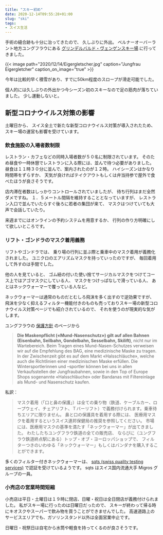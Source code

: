 ```yaml
---
title: "スキー初め"
date: 2020-12-14T09:55:28+01:00
slug: "ski"
tags:
- スイス生活
---
```

手術の縫合跡も十分に治ってきたので、
久しぶりに外出。
ベルナーオーバーラント地方ユングフラウにある
[グリンデルバルド・ヴェンゲンスキー場](https://www.jungfrau.ch/de-ch/live/pistendaten/#grindelwald_wengen) に行ってきました。

{{< image
    path="2020/12/14/Eigergletscher.jpg"
    caption="Jungfrau Eigergletcher"
    caption_on_image="true"
    >}}

今年は比較的早く積雪があり、すでに50km程度のスロープが滑走可能でした。

個人的には久しぶりの外出かつ今シーズン初のスキーなので足の筋肉が落ちていました。
少し運動しないと。

## 新型コロナウイルス対策の影響

土曜日から、
スイス全土で新たな新型コロナウイルス対策が導入されたため、
スキー場の運営も影響を受けています。

### 飲食施設の入場者数制限

レストラン・カフェなどの同時入場者数が５０名に制限されています。
そのため昼食や一時休憩でレストランに入る際には、並んで待つ必要がありました。
昼食は１１時３０分に並んで、案内されたのが１２時。
ハイシーズンはかなり時間帯をずらすか、
天気が良ければテイクアウトもしくは弁当持参で屋外で食べたほうが良さそうです。

店内滞在者数はしっかりコントロールされていましたが、
待ち行列はまだ全然ダメですね。
１．５メートル間隔を維持することとなっていますが、
レストラン入口で並んでいたらすぐ後ろに若者の集団が来て、
マスクはつけていても大声で会話していたり。

来週までにはオンラインの予約システムを用意するか、
行列の作り方明確にして欲しいところです。

### リフト・ゴンドラのマスク着用義務

リフトやゴンドラでは、
乗り場の行列に並ぶ際と乗車中のマスク着用が義務化されました。
ユニクロのエアリズムマスクを持っていったのですが、
毎回着用して外すのは手間でした。

他の人を見ていると、
ゴム紐の付いた使い捨てサージカルマスクをつけてコース上ではアゴマスクにしている人、
マスクをつけっぱなしで滑っている人、
あとはネックウォーマーで覆っている人など。

ネックウォーマーは通常のものだとむしろ飛沫を多く出すので逆効果ですが、
飛沫を少なく抑えるフィルター機能付きのものも売っておりスキー場の新型コロナウイルス対策ページでも紹介されているので、
それを使うのが現実的な気がします。

ユングフラウの [保護方針](https://www.jungfrau.ch/de-ch/live/pistendaten/#grindelwald_wengen) のページから

> **Die Maskenpflicht («Mund-Nasenschutz») gilt auf allen Bahnen (Eisenbahn, Seilbahn, Gondelbahn, Sesselbahn, Skilift)**, nicht nur im Wartebereich. Beim Tragen eines Mund-Nasen-Schutzes verweisen wir auf die Empfehlung des BAG, eine medizinische Maske zu tragen. In der Zwischenzeit gibt es auf dem Markt «Halsschläuche», welche auch die Richtlinien einer medizinischen Maske erfüllen. Die Wintersportlerinnen und –sportler können bei uns in allen Verkaufsstellen der Jungfraubahnen, sowie in den Top of Europe Shops sogenannte  «Halsschläuche» oder Bandanas mit Filtereinlage als Mund- und Nasenschutz kaufen.

私訳：
> マスク着用（「口と鼻の保護」）は全ての乗り物（鉄道、ケーブルカー、ロープウェイ、チェアリフト、Ｔバーリフト）で義務付けられます。乗車待ちエリアに限りません。
鼻と口の保護具を着用する際には、
医療用マスクを着用するというスイス連邦保健局の推奨を参照してください。
市場には、医療用マスクの基準を満たす「ネックウォーマー」が出てきました。
わたしたちユングフラウ鉄道の全ての販売店、
ならびに（ユングフラウ鉄道終点駅にある）トップ・オブ・ヨーロッパショップで、
フィルターつきのいわゆる「ネックウォーマー」もしくはバンダナを購入することができます。

多くのフィルター付きネックウォーマーは、
[sqts (swiss quality testing services)](https://www.sqts.ch/) で認証を受けているようです。
sqts はスイス国内流通大手 Migros グループの一員。

### 小売店の営業時間短縮

小売店は平日・土曜日は１９時に閉店、日曜・祝日は全日閉店が義務付けられました。
私がスキー場に行ったのは日曜日だったので、
スキーが終わって帰る時にキオスクやスーパーで飲み物を買うことができませんでした。
高速道路上のサービスエリアでも、ガソリンスタンド以外は全面営業中止です。

日曜日・祝祭日は自宅から水筒や軽食を持ってくるのが良さそうです。
